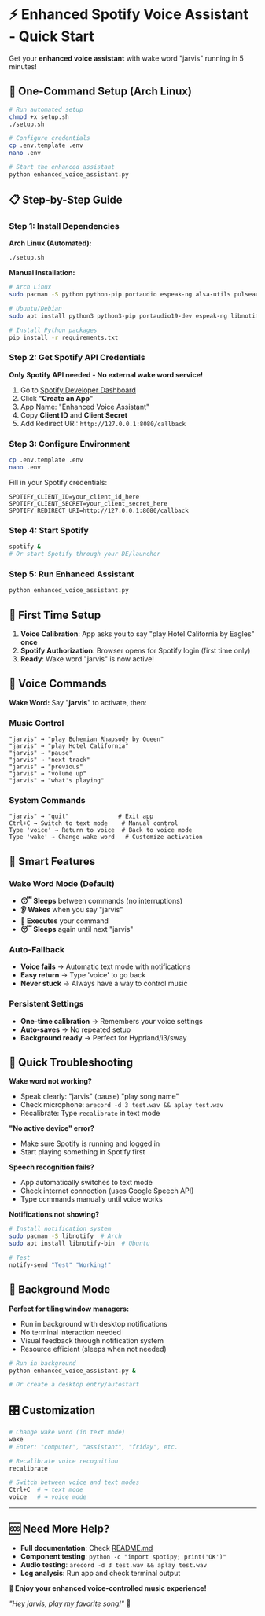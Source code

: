 # ⚡ Enhanced Spotify Voice Assistant - Quick Start

Get your **enhanced voice assistant** with wake word "jarvis" running in 5 minutes!

## 🚀 One-Command Setup (Arch Linux)

```bash
# Run automated setup
chmod +x setup.sh
./setup.sh

# Configure credentials
cp .env.template .env
nano .env

# Start the enhanced assistant
python enhanced_voice_assistant.py
```

## 📋 Step-by-Step Guide

### Step 1: Install Dependencies

**Arch Linux (Automated):**
```bash
./setup.sh
```

**Manual Installation:**
```bash
# Arch Linux
sudo pacman -S python python-pip portaudio espeak-ng alsa-utils pulseaudio libnotify

# Ubuntu/Debian
sudo apt install python3 python3-pip portaudio19-dev espeak-ng libnotify-bin

# Install Python packages
pip install -r requirements.txt
```

### Step 2: Get Spotify API Credentials

**Only Spotify API needed - No external wake word service!**

1. Go to [Spotify Developer Dashboard](https://developer.spotify.com/dashboard/)
2. Click "**Create an App**"
3. App Name: "Enhanced Voice Assistant"
4. Copy **Client ID** and **Client Secret**
5. Add Redirect URI: `http://127.0.0.1:8080/callback`

### Step 3: Configure Environment

```bash
cp .env.template .env
nano .env
```

Fill in your Spotify credentials:
```env
SPOTIFY_CLIENT_ID=your_client_id_here
SPOTIFY_CLIENT_SECRET=your_client_secret_here
SPOTIFY_REDIRECT_URI=http://127.0.0.1:8080/callback
```

### Step 4: Start Spotify

```bash
spotify &
# Or start Spotify through your DE/launcher
```

### Step 5: Run Enhanced Assistant

```bash
python enhanced_voice_assistant.py
```

## 🎤 First Time Setup

1. **Voice Calibration**: App asks you to say "play Hotel California by Eagles" **once**
2. **Spotify Authorization**: Browser opens for Spotify login (first time only)
3. **Ready**: Wake word "jarvis" is now active!

## 🎯 Voice Commands

**Wake Word:** Say "**jarvis**" to activate, then:

### Music Control
```
"jarvis" → "play Bohemian Rhapsody by Queen"
"jarvis" → "play Hotel California"
"jarvis" → "pause"
"jarvis" → "next track"
"jarvis" → "previous"
"jarvis" → "volume up"
"jarvis" → "what's playing"
```

### System Commands
```
"jarvis" → "quit"              # Exit app
Ctrl+C → Switch to text mode    # Manual control
Type 'voice' → Return to voice  # Back to voice mode
Type 'wake' → Change wake word   # Customize activation
```

## 🔧 Smart Features

### Wake Word Mode (Default)
- **😴 Sleeps** between commands (no interruptions)
- **👂 Wakes** when you say "jarvis"
- **🎵 Executes** your command
- **😴 Sleeps** again until next "jarvis"

### Auto-Fallback
- **Voice fails** → Automatic text mode with notifications
- **Easy return** → Type 'voice' to go back
- **Never stuck** → Always have a way to control music

### Persistent Settings
- **One-time calibration** → Remembers your voice settings
- **Auto-saves** → No repeated setup
- **Background ready** → Perfect for Hyprland/i3/sway

## 🐛 Quick Troubleshooting

**Wake word not working?**
- Speak clearly: "jarvis" (pause) "play song name"
- Check microphone: `arecord -d 3 test.wav && aplay test.wav`
- Recalibrate: Type `recalibrate` in text mode

**"No active device" error?**
- Make sure Spotify is running and logged in
- Start playing something in Spotify first

**Speech recognition fails?**
- App automatically switches to text mode
- Check internet connection (uses Google Speech API)
- Type commands manually until voice works

**Notifications not showing?**
```bash
# Install notification system
sudo pacman -S libnotify  # Arch
sudo apt install libnotify-bin  # Ubuntu

# Test
notify-send "Test" "Working!"
```

## 📱 Background Mode

**Perfect for tiling window managers:**
- Run in background with desktop notifications
- No terminal interaction needed
- Visual feedback through notification system
- Resource efficient (sleeps when not needed)

```bash
# Run in background
python enhanced_voice_assistant.py &

# Or create a desktop entry/autostart
```

## 🎛️ Customization

```bash
# Change wake word (in text mode)
wake
# Enter: "computer", "assistant", "friday", etc.

# Recalibrate voice recognition
recalibrate

# Switch between voice and text modes
Ctrl+C  # → text mode
voice   # → voice mode
```

---

## 🆘 Need More Help?

- **Full documentation**: Check [README.md](README.md)
- **Component testing**: `python -c "import spotipy; print('OK')"`
- **Audio testing**: `arecord -d 3 test.wav && aplay test.wav`
- **Log analysis**: Run app and check terminal output

**🎵 Enjoy your enhanced voice-controlled music experience!**

*"Hey jarvis, play my favorite song!"* 🎤

